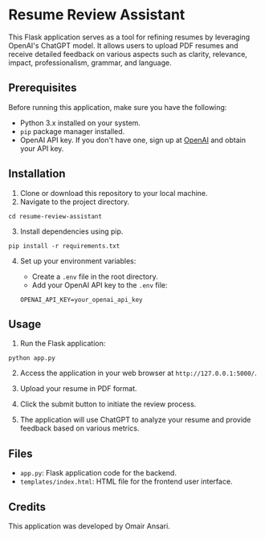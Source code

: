 # Resume Review Assistant

This Flask application serves as a tool for refining resumes by leveraging OpenAI's ChatGPT model. It allows users to upload PDF resumes and receive detailed feedback on various aspects such as clarity, relevance, impact, professionalism, grammar, and language.

## Prerequisites

Before running this application, make sure you have the following:

- Python 3.x installed on your system.
- `pip` package manager installed.
- OpenAI API key. If you don't have one, sign up at [OpenAI](https://openai.com) and obtain your API key.

## Installation

1. Clone or download this repository to your local machine.
2. Navigate to the project directory.

```
cd resume-review-assistant
```

3. Install dependencies using pip.

```
pip install -r requirements.txt
```

4. Set up your environment variables:

    - Create a `.env` file in the root directory.
    - Add your OpenAI API key to the `.env` file:

    ```
    OPENAI_API_KEY=your_openai_api_key
    ```

## Usage

1. Run the Flask application:

```
python app.py
```

2. Access the application in your web browser at `http://127.0.0.1:5000/`.

3. Upload your resume in PDF format.

4. Click the submit button to initiate the review process.

5. The application will use ChatGPT to analyze your resume and provide feedback based on various metrics.

## Files

- `app.py`: Flask application code for the backend.
- `templates/index.html`: HTML file for the frontend user interface.

## Credits

This application was developed by Omair Ansari.
